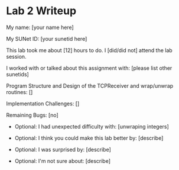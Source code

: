 Lab 2 Writeup
=============

My name: [your name here]

My SUNet ID: [your sunetid here]

This lab took me about [12] hours to do. I [did/did not] attend the lab session.

I worked with or talked about this assignment with: [please list other sunetids]

Program Structure and Design of the TCPReceiver and wrap/unwrap routines:
[]

Implementation Challenges:
[]

Remaining Bugs:
[no]

- Optional: I had unexpected difficulty with: [unwraping integers]

- Optional: I think you could make this lab better by: [describe]

- Optional: I was surprised by: [describe]

- Optional: I'm not sure about: [describe]
